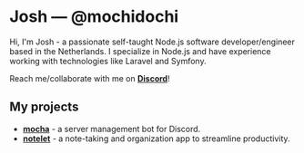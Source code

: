 
# Josh &mdash; @mochidochi 

Hi, I'm Josh - a passionate self-taught Node.js software developer/engineer based in the Netherlands. I specialize in Node.js and have experience working with technologies like Laravel and Symfony. 

Reach me/collaborate with me on **[Discord](https://discord.gg/5QpANggC)**!

## My projects

- **[mocha](https://github.com/mochidochi/mocha)** - a server management bot for Discord.
- **[notelet](https://github.com/mochidochi/notelet)** - a note-taking and organization app to streamline productivity.
